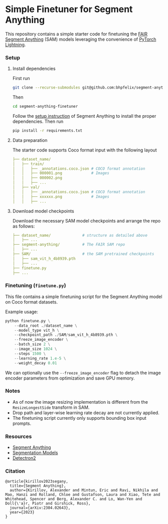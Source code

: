 # Simple Finetuner for Segment Anything

This repository contains a simple starter code for finetuning the [FAIR Segment Anything](https://github.com/facebookresearch/segment-anything) (SAM) models leveraging the convenience of [PyTorch Lightning](https://lightning.ai/docs/pytorch/stable/).

### Setup

1. Install dependencies

    First run
    
    ```bash
    git clone --recurse-submodules git@github.com:bhpfelix/segment-anything-finetuner.git
    ```
    
    Then
    
    ```bash
    cd segment-anything-finetuner
    ```

    Follow the [setup instruction](https://github.com/facebookresearch/segment-anything/blob/main/README.md#installation) of Segment Anything to install the proper dependencies. Then run

    ```bash
    pip install -r requirements.txt
    ```

2. Data preparation

    The starter code supports Coco format input with the following layout

    ```yaml
    ├── dataset_name/
    │   ├── train/
    │   │   ├── _annotations.coco.json # COCO format annotation
    │   │   ├── 000001.png             # Images
    │   │   ├── 000002.png
    │   │   ├── ...
    │   ├── val/
    │   │   ├── _annotations.coco.json # COCO format annotation
    │   │   ├── xxxxxx.png             # Images
    │   │   ├── ...
    ```

3. Download model checkpoints

    Download the necessary SAM model checkpoints and arrange the repo as follows:

    ```yaml
    ├── dataset_name/              # structure as detailed above
    │   ├── ...
    ├── segment-anything/          # The FAIR SAM repo
    │   ├── ...
    ├── SAM/                       # the SAM pretrained checkpoints
    │   ├── sam_vit_h_4b8939.pth
    │   ├── ...
    ├── finetune.py
    ├── ...
    ```

### Finetuning (`finetune.py`)

This file contains a simple finetuning script for the Segment Anything model on Coco format datasets.

Example usage:

```python
python finetune.py \
    --data_root ./dataset_name \
    --model_type vit_h \
    --checkpoint_path ./SAM/sam_vit_h_4b8939.pth \
    --freeze_image_encoder \
    --batch_size 2 \
    --image_size 1024 \
    --steps 1500 \
    --learning_rate 1.e-5 \
    --weight_decay 0.01
```

We can optionally use the `--freeze_image_encoder` flag to detach the image encoder parameters from optimization and save GPU memory.

### Notes
- As of now the image resizing implementation is different from the `ResizeLongestSide` transform in SAM.
- Drop path and layer-wise learning rate decay are not currently applied.
- The finetuning script currently only supports bounding box input prompts.

### Resources
- [Segment Anything](https://github.com/facebookresearch/segment-anything)
- [Segmentation Models](https://github.com/qubvel/segmentation_models.pytorch)
- [Detectron2](https://github.com/facebookresearch/detectron2)

### Citation

```
@article{kirillov2023segany,
  title={Segment Anything},
  author={Kirillov, Alexander and Mintun, Eric and Ravi, Nikhila and Mao, Hanzi and Rolland, Chloe and Gustafson, Laura and Xiao, Tete and Whitehead, Spencer and Berg, Alexander C. and Lo, Wan-Yen and Doll{\'a}r, Piotr and Girshick, Ross},
  journal={arXiv:2304.02643},
  year={2023}
}
```
